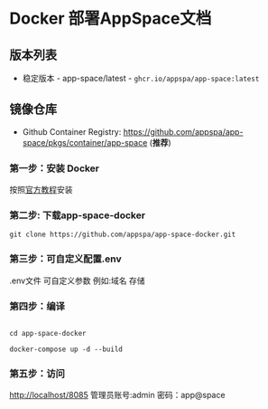 # Docker 部署AppSpace文档


## 版本列表

- 稳定版本 - app-space/latest - `ghcr.io/appspa/app-space:latest`

## 镜像仓库

- Github Container Registry: https://github.com/appspa/app-space/pkgs/container/app-space (**推荐**)

### 第一步：安装 Docker

按照[官方教程](https://get.docker.com/)安装

[//]: # (### 安装 Docker-Compose)

[//]: # ()
[//]: # (按照[官方教程]&#40;https://docs.docker.com/compose/install/&#41;安装)

### 第二步: 下载app-space-docker
```angular2html
git clone https://github.com/appspa/app-space-docker.git
```
### 第三步：可自定义配置.env
.env文件 可自定义参数 例如:域名 存储

### 第四步：编译
```angular2html

cd app-space-docker

docker-compose up -d --build
```
### 第五步：访问

[//]: # ([http://localhost/]&#40;http://localhost/&#41;)

[//]: # (或)
[http://localhost/8085](http://localhost/8085)
管理员账号:admin 密码：app@space



